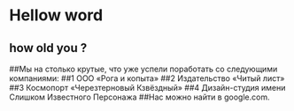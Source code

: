
# Hellow word
## how old you ?

##Мы на столько крутые, что уже успели поработать со следующими компаниями:
##1 ООО «Рога и копыта»
##2 Издательство «Читый лист»
##3 Космопорт «Черезтерновый Кзвёздный»
##4 Дизайн-студия имени Слишком Известного Персонажа
##Нас можно найти в google.com.

